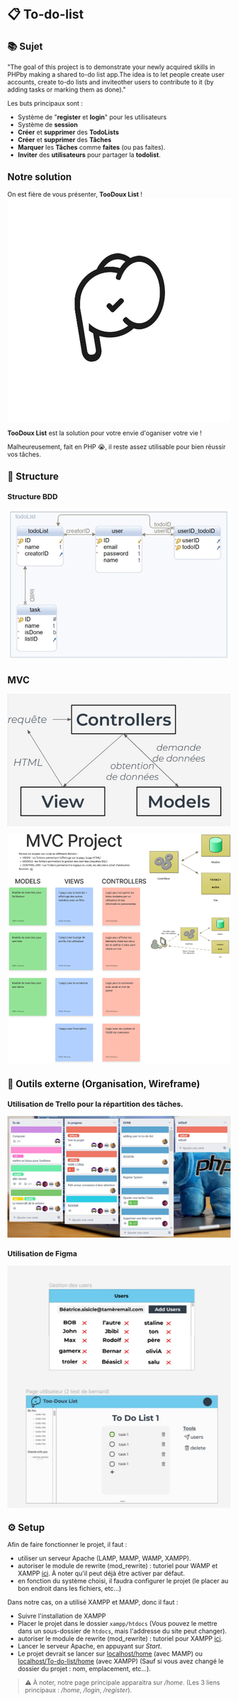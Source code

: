 # :clipboard: To-do-list

## :books: Sujet

"The goal of this project is to demonstrate your newly acquired skills in PHPby making a shared to-do list app.The idea is to let people create user accounts, create to-do lists and inviteother users to contribute to it (by adding tasks or marking them as done)."

Les buts principaux sont :
- Système de "**register** et **login**" pour les utilisateurs
- Système de **session**
- **Créer** et **supprimer** des **TodoLists**
- **Créer** et **supprimer** des **Tâches**
- **Marquer** les **Tâches** comme **faites** (ou pas faites).
- **Inviter** des **utilisateurs** pour partager la **todolist**.

## Notre solution

On est fière de vous présenter, **TooDoux List** !
![toodoux](./public/static/img/logo_v1.png)

**TooDoux List** est la solution pour votre envie d'oganiser votre vie !

Malheureusement, fait en PHP :sob:, il reste assez utilisable pour bien réussir vos tâches.

## :floppy_disk: Structure

### Structure BDD

![toodoux](./public/static/img/bdd-schema.jpg)

## MVC

![mvc](./public/static/img/mvc.jpg)

![mvcfigma](./public/static/img/mvcfigma.png)

## :bookmark_tabs: Outils externe (Organisation, Wireframe)

### Utilisation de Trello pour la répartition des tâches.

![trello](./public/static/img/trello.jpg)

### Utilisation de Figma

![figma](./public/static/img/figma.jpg)

## :gear: Setup

Afin de faire fonctionner le projet, il faut :

- utiliser un serveur Apache (LAMP, MAMP, WAMP, XAMPP).
- autoriser le module de rewrite (mod_rewrite) : tutoriel pour WAMP et XAMPP [ici](https://waytolearnx.com/2019/07/comment-activer-lurl-rewriting-sous-wamp-et-xampp.html). À noter qu'il peut déjà être activer par défaut.
- en fonction du système choisi, il faudra configurer le projet (le placer au bon endroit dans les fichiers, etc...)

Dans notre cas, on a utilisé XAMPP et MAMP, donc il faut :
- Suivre l'installation de XAMPP
- Placer le projet dans le dossier `xampp/htdocs` (Vous pouvez le mettre dans un sous-dossier de ``htdocs``, mais l'addresse du site peut changer).
- autoriser le module de rewrite (mod_rewrite) : tutoriel pour XAMPP [ici](https://waytolearnx.com/2019/07/comment-activer-lurl-rewriting-sous-wamp-et-xampp.html).
- Lancer le serveur Apache, en appuyant sur *Start*.
- Le projet devrait se lancer sur [localhost/home](http://localhost/home) (avec MAMP) ou [localhost/To-do-list/home](http://localhost/home) (avec XAMPP) (Sauf si vous avez changé le dossier du projet : nom, emplacement, etc...).

> :warning: À noter, notre page principale apparaitra sur */home*. (Les 3 liens principaux : */home*, */login*, */register*).